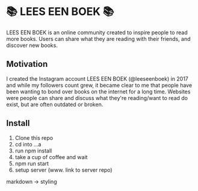 # :books: LEES EEN BOEK :books:

LEES EEN BOEK is an online community created to inspire people to read more books. Users can share what they are reading with their friends, and discover new books.

## Motivation

I created the Instagram account LEES EEN BOEK (@leeseenboek) in 2017 and while my followers count grew, it became clear to me that people have been wanting to bond over books on the internet for a long time. Websites were people can share and discuss what they're reading/want to read do exist, but are often outdated or broken.

## Install

1. Clone this repo
2. cd into ...a
3. run npm install
4. take a cup of coffee and wait
5. npm run start
6. setup server (www. link to server repo)

markdown -> styling
